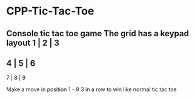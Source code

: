 # CPP-Tic-Tac-Toe
Console tic tac toe game
The grid has a keypad layout
1 | 2 | 3
---------
4 | 5 | 6
---------
7 | 8 | 9

Make a move in position 1 - 9
3 in a row to win like normal tic tac toe
